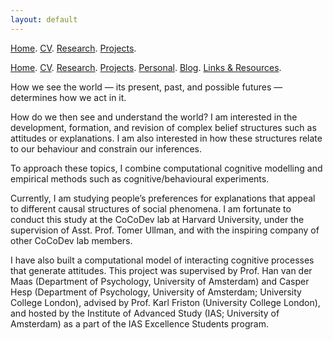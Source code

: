 ```yaml
---
layout: default
---
```


[Home](./). [CV](./assets/files/CV.pdf). [Research](./research.md). [Projects](./projects.md).

[Home](./). [CV](./assets/files/CV.pdf). [Research](./research.md). [Projects](./projects.md). [Personal](./about.md). [Blog](./thought.md). [Links & Resources](./links-resources.md).

How we see the world — its present, past, and possible futures — determines how we act in it. 

How do we then see and understand the world? I am interested in the development, formation, and revision of complex belief structures such as attitudes or explanations. I am also interested in how these structures relate to our behaviour and constrain our inferences.

To approach these topics, I combine computational cognitive modelling and empirical methods such as cognitive/behavioural experiments. 

Currently, I am studying people’s preferences for explanations that appeal to different causal structures of social phenomena. I am fortunate to conduct this study at the CoCoDev lab at Harvard University, under the supervision of Asst. Prof. Tomer Ullman, and with the inspiring company of other CoCoDev lab members. 

I have also built a computational model of interacting cognitive processes that generate attitudes. This project was supervised by Prof. Han van der Maas (Department of Psychology, University of Amsterdam) and Casper Hesp (Department of Psychology, University of Amsterdam; University College London), advised by Prof. Karl Friston (University College London), and hosted by the Institute of Advanced Study (IAS; University of Amsterdam) as a part of the IAS Excellence Students program.
